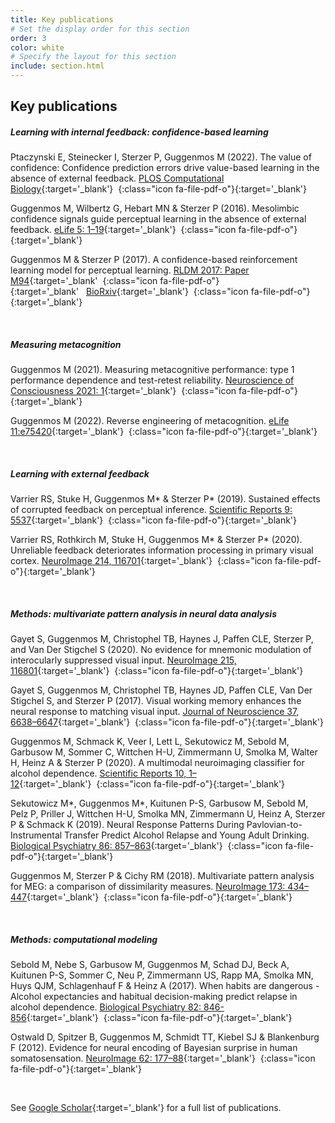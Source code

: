 ```yaml
---
title: Key publications
# Set the display order for this section
order: 3
color: white
# Specify the layout for this section
include: section.html
---
```

## Key publications

##### Learning with internal feedback: confidence-based learning


Ptaczynski E, Steinecker I, Sterzer P, Guggenmos M (2022). The value of confidence: Confidence prediction errors drive value-based learning in the absence of external feedback. [PLOS Computational Biology](https://doi.org/10.1371/journal.pcbi.1010580){:target='\_blank'}&nbsp;&nbsp;[](../papers/2022_Ptaczynski_etal_PLOSComputationalBiology.pdf){:class="icon fa-file-pdf-o"}{:target='\_blank'}

Guggenmos M, Wilbertz G, Hebart MN & Sterzer P (2016). Mesolimbic confidence signals guide perceptual learning in the absence of external feedback. [eLife 5: 1–19](https://dx.doi.org/10.7554/elife.13388){:target='\_blank'}&nbsp;&nbsp;[](../papers/2016_Guggenmos_etal_eLife.pdf){:class="icon fa-file-pdf-o"}{:target='\_blank'}

Guggenmos M & Sterzer P (2017). A confidence-based reinforcement learning model for perceptual learning. [RLDM 2017: Paper M94](https://rldm.org/talk-and-poster-abstracts/){:target='\_blank'&nbsp;&nbsp;[](../papers/2017_Guggenmos_Sterzer_RLDM17.pdf){:class="icon fa-file-pdf-o"}{:target='\_blank'&nbsp;&nbsp;&nbsp;[BioRxiv](https://doi.org/10.1101/136903){:target='\_blank'}&nbsp;&nbsp;[](../papers/2017_Guggenmos_Sterzer_BioRxiv.pdf){:class="icon fa-file-pdf-o"}{:target='\_blank'}

<br>

##### Measuring metacognition

Guggenmos M (2021). Measuring metacognitive performance: type 1 performance dependence and test-retest reliability. [Neuroscience of Consciousness 2021: 1](https://doi.org/10.1093/nc/niab040){:target='\_blank'}&nbsp;&nbsp;[](../papers/2021_Guggenmos_NeuroscienceOfConsciousness.pdf){:class="icon fa-file-pdf-o"}{:target='\_blank'}

Guggenmos M (2022). Reverse engineering of metacognition. [eLife 11:e75420](https://doi.org/10.7554/eLife.75420){:target='\_blank'}&nbsp;&nbsp;[](../papers/2022_Guggenmos_eLife.pdf){:class="icon fa-file-pdf-o"}{:target='\_blank'}

<br>

##### Learning with external feedback

Varrier RS, Stuke H, Guggenmos M\* & Sterzer P\* (2019). Sustained effects of corrupted feedback on perceptual inference. [Scientific Reports 9: 5537](https://dx.doi.org/10.1038/s41598-019-41954-z){:target='\_blank'}&nbsp;&nbsp;[](../papers/2019_Varrier_etal_ScientificReports.pdf){:class="icon fa-file-pdf-o"}{:target='\_blank'}

Varrier RS, Rothkirch M, Stuke H, Guggenmos M\* & Sterzer P\* (2020). Unreliable feedback deteriorates information processing in primary visual cortex. [NeuroImage 214, 116701](https://doi.org/10.1016/j.neuroimage.2020.116701){:target='\_blank'}&nbsp;&nbsp;[](../papers/2020_Varrier_etal_NeuroImage.pdf){:class="icon fa-file-pdf-o"}{:target='\_blank'}

<br>

##### Methods: multivariate pattern analysis in neural data analysis

Gayet S, Guggenmos M, Christophel TB, Haynes J, Paffen CLE, Sterzer P, and Van Der Stigchel S (2020). No evidence for mnemonic modulation of interocularly suppressed visual input. [NeuroImage 215, 116801](https://doi.org/10.1016/j.neuroimage.2020.116801){:target='\_blank'}&nbsp;&nbsp;[](../papers/2020_Gayet_etal_NeuroImage.pdf){:class="icon fa-file-pdf-o"}{:target='\_blank'}

Gayet S, Guggenmos M, Christophel TB, Haynes JD, Paffen CLE, Van Der Stigchel S, and Sterzer P (2017). Visual working memory enhances the neural response to matching visual input. [Journal of Neuroscience 37, 6638–6647](10.1523/jneurosci.3418-16.2017){:target='\_blank'}&nbsp;&nbsp;[](../papers/2017_Gayet_etal_JournalOfNeuroscience.pdf){:class="icon fa-file-pdf-o"}{:target='\_blank'}

Guggenmos M, Schmack  K, Veer I, Lett L, Sekutowicz M, Sebold M, Garbusow M, Sommer C, Wittchen H-U, Zimmermann U, Smolka M, Walter H, Heinz A & Sterzer P (2020). A multimodal neuroimaging classifier for alcohol dependence. [Scientific Reports 10, 1–12](https://doi.org/10.1038/s41598-019-56923-9){:target='\_blank'}&nbsp;&nbsp;[](../papers/2020_Guggenmos_etal_ScientificReports.pdf){:class="icon fa-file-pdf-o"}{:target='\_blank'}

Sekutowicz M\*, Guggenmos M\*, Kuitunen P-S, Garbusow M, Sebold M, Pelz P, Priller J, Wittchen H-U, Smolka MN, Zimmermann U, Heinz A, Sterzer P & Schmack K (2019). Neural Response Patterns During Pavlovian-to-Instrumental Transfer Predict Alcohol Relapse and Young Adult Drinking. [Biological Psychiatry 86: 857–863](https://doi.org/10.1016/j.biopsych.2019.06.028){:target='\_blank'}&nbsp;&nbsp;[](../papers/2019_SekutowiczGuggenmos_etal_BiologicalPsychiatry.pdf){:class="icon fa-file-pdf-o"}{:target='\_blank'}

Guggenmos M, Sterzer P & Cichy RM (2018). Multivariate pattern analysis for MEG: a comparison of dissimilarity measures. [NeuroImage 173: 434–447](https://dx.doi.org/10.1016/j.neuroimage.2018.02.044){:target='\_blank'}&nbsp;&nbsp;[](../papers/2018_Guggenmos_etal_NeuroImage.pdf){:class="icon fa-file-pdf-o"}{:target='\_blank'}

<!--Guggenmos M, Scheel M, Sekutowicz M, Garbusow M, Sebold M, Sommer C, Charlet K, Beck A, Wittchen H-U, Smolka MN, Zimmermann U, Heinz A, Sterzer P, and Schmack K (2018). Decoding diagnosis and lifetime consumption in alcohol dependence from grey-matter pattern information. [Acta Psychiatrica Scandinavica 137, 252–262](https://dx.doi.org/10.1111/acps.12848){:target='\_blank'}&nbsp;&nbsp;[](../papers/2018_Guggenmos_etal_ActaPsychiatricaScandinavica.pdf){:class="icon fa-file-pdf-o"}{:target='\_blank'}

Guggenmos M, Thoma V, Haynes J-D, Richardson-Klavehn A, Cichy RM, and Sterzer P (2015). Spatial attention enhances object coding in local and distributed representations of the lateral occipital complex. [NeuroImage 116, 149–157](https://dx.doi.org/10.1016/j.neuroimage.2015.04.004){:target='\_blank'}&nbsp;&nbsp;[](../papers/2015a_Guggenmos_etal_NeuroImage.pdf){:class="icon fa-file-pdf-o"}{:target='\_blank'}

Guggenmos M, Haynes J-D, Sterzer P, Thoma V, Richardson-Klavehn A, and Cichy RM (2015). Non-holistic coding of objects in lateral occipital complex with and without attention. [NeuroImage 107, 356–363](https://dx.doi.org/10.1016/j.neuroimage.2014.12.013){:target='\_blank'}&nbsp;&nbsp;[](../papers/2015b_Guggenmos_etal_NeuroImage.pdf){:class="icon fa-file-pdf-o"}{:target='\_blank'}-->

<br>

##### Methods: computational modeling
Sebold M, Nebe S, Garbusow M, Guggenmos M, Schad DJ, Beck A, Kuitunen P-S, Sommer C, Neu P, Zimmermann US, Rapp MA, Smolka MN, Huys QJM, Schlagenhauf F & Heinz A (2017). When habits are dangerous - Alcohol expectancies and habitual decision-making predict relapse in alcohol dependence. [Biological Psychiatry 82: 846-856](https://dx.doi.org/10.1016/j.biopsych.2017.04.019){:target='\_blank'}&nbsp;&nbsp;[](../papers/2017_Sebold_etal_BiologicalPsychiatry.pdf){:class="icon fa-file-pdf-o"}{:target='\_blank'}

Ostwald D, Spitzer B, Guggenmos M, Schmidt TT, Kiebel SJ & Blankenburg F (2012). Evidence for neural encoding of Bayesian surprise in human somatosensation. [NeuroImage 62: 177–88](10.1016/j.neuroimage.2012.04.050){:target='\_blank'}&nbsp;&nbsp;[](../papers/2012_Ostwald_etal_NeuroImage.pdf){:class="icon fa-file-pdf-o"}{:target='\_blank'}






<br>

See [Google Scholar](https://scholar.google.com/citations?user=QOa7WqcAAAAJ){:target='\_blank'} for a full list of publications.
